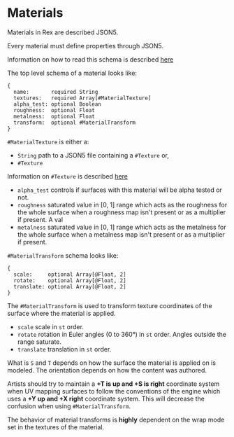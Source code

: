 # Materials

Materials in Rex are described JSON5.

Every material must define properties through JSON5.

Information on how to read this schema is described [here](JSON5.md)

The top level schema of a material looks like:
```
{
  name:       required String
  textures:   required Array[#MaterialTexture]
  alpha_test: optional Boolean
  roughness:  optional Float
  metalness:  optional Float
  transform:  optional #MaterialTransform
}
```

`#MaterialTexture` is either a:
  * `String` path to a JSON5 file containing a `#Texture` or,
  * `#Texture`

Information on `#Texture` is described [here](TEXTURE.md)

* `alpha_test` controls if surfaces with this material will be alpha tested or not.
* `roughness` saturated value in [0, 1] range which acts as the roughness for the whole surface when a roughness map isn't present or as a multiplier if present. A val
* `metalness` saturated value in [0, 1] range which acts as the metalness for the whole surface when a metalness map isn't present or as a multiplier if present.

`#MaterialTransform` schema looks like:
```
{
  scale:     optional Array[@Float, 2]
  rotate:    optional Array[@Float, 2]
  translate: optional Array[@Float, 2]
}
```

The `#MaterialTransform` is used to transform texture coordinates of the surface where the material is applied.
  * `scale` scale in `st` order.
  * `rotate` rotation in Euler angles (0 to 360°) in `st` order. Angles outside the range saturate.
  * `translate` translation in `st` order.

What is `S` and `T` depends on how the surface the material is applied on is modeled. The orientation depends on how the content was authored.

Artists should try to maintain a **+T is up and +S is right** coordinate system when UV mapping surfaces to follow the conventions of the engine which uses a **+Y up and +X right** coordinate system. This will decrease the confusion when using `#MaterialTransform`.

The behavior of material transforms is **highly** dependent on the wrap mode set in the textures of the material.
